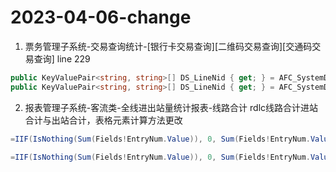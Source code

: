 # 2023-04-06-change

1. 票务管理子系统-交易查询统计-[银行卡交易查询][二维码交易查询][交通码交易查询]
line 229
```c#
public KeyValuePair<string, string>[] DS_LineNid { get; } = AFC_SystemDSString.GetKeyValuePairs(DSString.someLines, true);
public KeyValuePair<string, string>[] DS_LineNid { get; } = AFC_SystemDSString.GetKeyValuePairs(DSString.Mlc2ByteLines, true);
```

2. 报表管理子系统-客流类-全线进出站量统计报表-线路合计
rdlc线路合计进站合计与出站合计，表格元素计算方法更改
```c#
=IIF(IsNothing(Sum(Fields!EntryNum.Value)), 0, Sum(Fields!EntryNum.Value))

=IIF(IsNothing(Sum(Fields!EntryNum.Value)), 0, Sum(Fields!EntryNum.Value)) + IIF(IsNothing(Sum(Fields!ExitNum.Value)), 0, Sum(Fields!ExitNum.Value))
```
